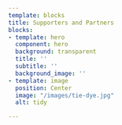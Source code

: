 ```yaml
---
template: blocks
title: Supporters and Partners
blocks:
- template: hero
  component: hero
  background: transparent
  title: ''
  subtitle: ''
  background_image: ''
- template: image
  position: Center
  image: "/images/tie-dye.jpg"
  alt: tidy

---
```

